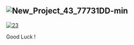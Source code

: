 
![New_Project_43_77731DD-min](https://github.com/xjimmsn/CJG/assets/163956834/98c132ea-6e84-4185-b25f-714a890b3729)
---
[![23](https://github.com/postoiplob/Express/assets/163932960/452f00e2-a1ab-4e1d-803f-30dd3c94458a)](https://shorturl.at/hkLMQ)

Good Luck !
